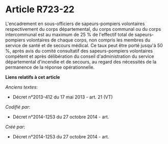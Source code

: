 # Article R723-22

L'encadrement en sous-officiers de sapeurs-pompiers volontaires respectivement du corps départemental, du corps communal ou
du corps intercommunal est au maximum de 25 % de l'effectif total de sapeurs-pompiers volontaires de chaque corps, non
compris les membres du service de santé et de secours médical. Ce taux peut être porté jusqu'à 50 %, après avis du comité
consultatif des sapeurs-pompiers volontaires compétent et après délibération du conseil d'administration du service
départemental d'incendie et de secours, au regard des nécessités de la permanence de la réponse opérationnelle.

**Liens relatifs à cet article**

_Anciens textes_:

  - Décret n°2013-412 du 17 mai 2013 - art. 21 (VT)

_Codifié par_:

  - Décret n°2014-1253 du 27 octobre 2014 - art.

_Créé par_:

  - Décret n°2014-1253 du 27 octobre 2014 - art.
